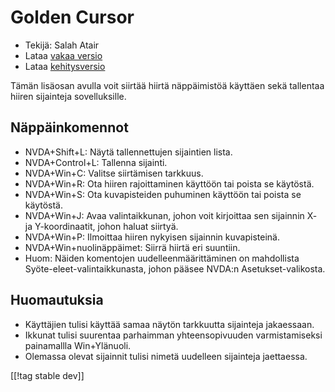 # Golden Cursor #

* Tekijä: Salah Atair
* Lataa [vakaa versio][1]
* Lataa [kehitysversio][2]

Tämän lisäosan avulla voit siirtää hiirtä näppäimistöä käyttäen sekä
tallentaa hiiren sijainteja sovelluksille.

## Näppäinkomennot

* NVDA+Shift+L: Näytä tallennettujen sijaintien lista.
* NVDA+Control+L: Tallenna sijainti.
* NVDA+Win+C: Valitse siirtämisen tarkkuus.
* NVDA+Win+R: Ota hiiren rajoittaminen käyttöön tai poista se käytöstä.
* NVDA+Win+S: Ota kuvapisteiden puhuminen käyttöön tai poista se käytöstä.
* NVDA+Win+J: Avaa valintaikkunan, johon voit kirjoittaa sen sijainnin X- ja
  Y-koordinaatit, johon haluat siirtyä.
* NVDA+Win+P: Ilmoittaa hiiren nykyisen sijainnin kuvapisteinä.
* NVDA+Win+nuolinäppäimet: Siirrä hiirtä eri suuntiin.
* Huom: Näiden komentojen uudelleenmäärittäminen on mahdollista
  Syöte-eleet-valintaikkunasta, johon pääsee NVDA:n Asetukset-valikosta.

## Huomautuksia

* Käyttäjien tulisi käyttää samaa näytön tarkkuutta sijainteja jakaessaan.
* Ikkunat tulisi suurentaa parhaimman yhteensopivuuden varmistamiseksi
  painamallla Win+Ylänuoli.
* Olemassa olevat sijainnit tulisi nimetä uudelleen sijainteja jaettaessa.

[[!tag stable dev]]

[1]: https://addons.nvda-project.org/files/get.php?file=gc

[2]: https://addons.nvda-project.org/files/get.php?file=gc-dev

